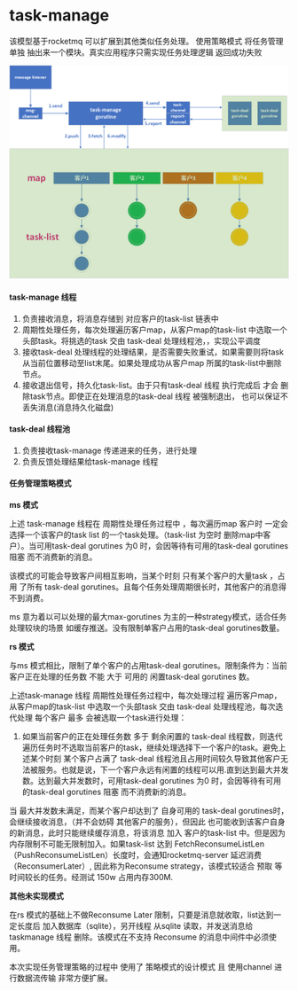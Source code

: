 # task-manage
该模型基于rocketmq 可以扩展到其他类似任务处理。
使用策略模式 将任务管理 单独 抽出来一个模块。真实应用程序只需实现任务处理逻辑 返回成功失败

![image](https://github.com/zengxiaobai/task-manage/blob/master/images/taskmanager.png)

#### task-manage 线程  

1. 负责接收消息，将消息存储到 对应客户的task-list 链表中
2. 周期性处理任务，每次处理遍历客户map，从客户map的task-list 中选取一个头部task。将挑选的task 交由 task-deal 处理线程池，，实现公平调度
3. 接收task-deal 处理线程的处理结果，是否需要失败重试，如果需要则将task 从当前位置移动至list末尾。如果处理成功从客户map 所属的task-list中删除节点。
4. 接收退出信号，持久化task-list。由于只有task-deal 线程 执行完成后 才会 删除task节点。即使正在处理消息的task-deal 线程 被强制退出， 也可以保证不丢失消息(消息持久化磁盘)

#### task-deal 线程池

1. 负责接收task-manage  传递进来的任务，进行处理
2. 负责反馈处理结果给task-manage 线程

#### 任务管理策略模式

**ms 模式**

上述 task-manage 线程在 周期性处理任务过程中 ，每次遍历map 客户时 一定会选择一个该客户的task list 的一个task处理。（task-list 为空时 删除map中客户）。当可用task-deal gorutines 为0 时，会因等待有可用的task-deal gorutines 阻塞 而不消费新的消息。

该模式的可能会导致客户间相互影响，当某个时刻 只有某个客户的大量task ，占用 了所有 task-deal gorutines。且每个任务处理周期很长时，其他客户的消息得不到消费。

ms 意为着以可以处理的最大max-gorutines 为主的一种strategy模式，适合任务处理较块的场景 如缓存推送。没有限制单客户占用的task-deal gorutines数量。

**rs 模式**

与ms 模式相比，限制了单个客户的占用task-deal gorutines。限制条件为：当前客户正在处理的任务数 不能 大于 可用的 闲置task-deal gorutines 数。

上述task-manage 线程 周期性处理任务过程中，每次处理过程 遍历客户map，从客户map的task-list 中选取一个头部task  交由 task-deal 处理线程池，每次迭代处理 每个客户 最多 会被选取一个task进行处理：

1. 如果当前客户的正在处理任务数 多于 剩余闲置的 task-deal 线程数，则迭代遍历任务时不选取当前客户的task，继续处理选择下一个客户的task。避免上述某个时刻 某个客户占满了 task-deal 线程池且占用时间较久导致其他客户无法被服务。也就是说，下一个客户永远有闲置的线程可以用.直到达到最大并发数。达到最大并发数时，可用task-deal gorutines 为0 时，会因等待有可用的task-deal gorutines 阻塞 而不消费新的消息。

当 最大并发数未满足，而某个客户却达到了 自身可用的 task-deal gorutines时，会继续接收消息，（并不会妨碍 其他客户的服务），但因此 也可能收到该客户自身的新消息，此时只能继续缓存消息，将该消息 加入 客户的task-list 中。但是因为内存限制不可能无限制加入。如果task-list 达到 FetchReconsumeListLen （PushReconsumeListLen）长度时，会通知rocketmq-server 延迟消费（ReconsumerLater）, 因此称为Reconsume strategy，该模式较适合 预取 等时间较长的任务。经测试 150w 占用内存300M.

**其他未实现模式**

在rs 模式的基础上不做Reconsume  Later 限制，只要是消息就收取，list达到一定长度后 加入数据库（sqlite），另开线程 从sqlite 读取，并发送消息给 taskmanage 线程 删除。该模式在不支持 Reconsume 的消息中间件中必须使用。

本次实现任务管理策略的过程中 使用了 策略模式的设计模式 且 使用channel 进行数据流传输 非常方便扩展。

